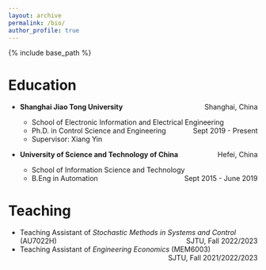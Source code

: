```yaml
---
layout: archive
permalink: /bio/
author_profile: true
---
```


{% include base_path %}

Education
======

* **Shanghai Jiao Tong University** <span style="float:right">Shanghai, China</span>
  * School of Electronic Information and Electrical Engineering <span style="float:right">Sept 2019 - Present</span>
  * Ph.D. in Control Science and Engineering
  * Supervisor: Xiang Yin

* **University of Science and Technology of China** <span style="float:right">Hefei, China</span>
  * School of Information Science and Technology <span style="float:right">Sept 2015 - June 2019</span>
  * B.Eng in Automation


Teaching
======

* Teaching Assistant of *Stochastic Methods in Systems and Control* (AU7022H) <span style="float:right">SJTU, Fall 2022/2023</span>
* Teaching Assistant of *Engineering Economics* (MEM6003) <span style="float:right">SJTU, Fall 2021/2022/2023</span>
